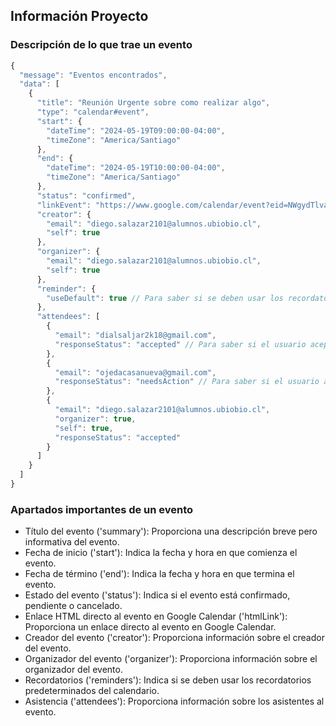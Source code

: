 
## Información Proyecto

### Descripción de lo que trae un evento

```js
{
  "message": "Eventos encontrados",
  "data": [
    {
      "title": "Reunión Urgente sobre como realizar algo",
      "type": "calendar#event",
      "start": {
        "dateTime": "2024-05-19T09:00:00-04:00",
        "timeZone": "America/Santiago"
      },
      "end": {
        "dateTime": "2024-05-19T10:00:00-04:00",
        "timeZone": "America/Santiago"
      },
      "status": "confirmed",
      "linkEvent": "https://www.google.com/calendar/event?eid=NWgydTlvaDdqcDR2a3Uyczg4c3E3MTkwanQgZGllZ28uc2FsYXphcjIxMDFAYWx1bW5vcy51YmlvYmlvLmNs",
      "creator": {
        "email": "diego.salazar2101@alumnos.ubiobio.cl",
        "self": true
      },
      "organizer": {
        "email": "diego.salazar2101@alumnos.ubiobio.cl",
        "self": true
      },
      "reminder": {
        "useDefault": true // Para saber si se deben usar los recordatorios predeterminados del calendario
      },
      "attendees": [
        {
          "email": "dialsaljar2k18@gmail.com",
          "responseStatus": "accepted" // Para saber si el usuario acepto o no la invitación
        },
        {
          "email": "ojedacasanueva@gmail.com",
          "responseStatus": "needsAction" // Para saber si el usuario acepto o no la invitación, en este caso no ha respondido
        },
        {
          "email": "diego.salazar2101@alumnos.ubiobio.cl",
          "organizer": true,
          "self": true,
          "responseStatus": "accepted"
        }
      ]
    }
  ]
}
```

### Apartados importantes de un evento

- Título del evento ('summary'): Proporciona una descripción breve pero informativa del evento.
- Fecha de inicio ('start'): Indica la fecha y hora en que comienza el evento.
- Fecha de término ('end'): Indica la fecha y hora en que termina el evento.
- Estado del evento ('status'): Indica si el evento está confirmado, pendiente o cancelado.
- Enlace HTML directo al evento en Google Calendar ('htmlLink'): Proporciona un enlace directo al evento en Google Calendar.
- Creador del evento ('creator'): Proporciona información sobre el creador del evento.
- Organizador del evento ('organizer'): Proporciona información sobre el organizador del evento.
- Recordatorios ('reminders'): Indica si se deben usar los recordatorios predeterminados del calendario.
- Asistencia ('attendees'): Proporciona información sobre los asistentes al evento.